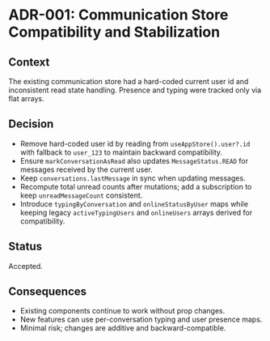 # ADR-001: Communication Store Compatibility and Stabilization

## Context
The existing communication store had a hard-coded current user id and inconsistent read state handling. Presence and typing were tracked only via flat arrays.

## Decision
- Remove hard-coded user id by reading from `useAppStore().user?.id` with fallback to `user_123` to maintain backward compatibility.
- Ensure `markConversationAsRead` also updates `MessageStatus.READ` for messages received by the current user.
- Keep `conversations.lastMessage` in sync when updating messages.
- Recompute total unread counts after mutations; add a subscription to keep `unreadMessageCount` consistent.
- Introduce `typingByConversation` and `onlineStatusByUser` maps while keeping legacy `activeTypingUsers` and `onlineUsers` arrays derived for compatibility.

## Status
Accepted.

## Consequences
- Existing components continue to work without prop changes.
- New features can use per-conversation typing and user presence maps.
- Minimal risk; changes are additive and backward-compatible.
